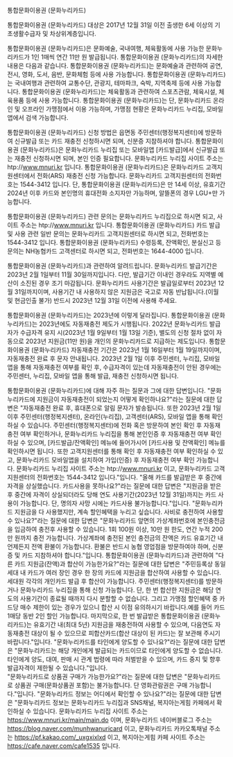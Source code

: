 통합문화이용권 (문화누리카드)


통합문화이용권 (문화누리카드) 대상은 2017년 12월 31일 이전 출생한 6세 이상의 기초생활수급자 및 차상위계층입니다.


통합문화이용권 (문화누리카드)은 문화예술, 국내여행, 체육활동에 사용 가능한 문화누리카드가 1인 1매씩 연간 11만 원 발급됩니다. 통합문화이용권 (문화누리카드)의 자세한 내용은 다음과 같습니다.
통합문화이용권 (문화누리카드)는 문화예술과 관련하여 공연, 전시, 영화, 도서, 음반, 문화체험 등에 사용 가능합니다.
통합문화이용권 (문화누리카드)는 국내여행과 관련하여 교통수단, 관광지, 테마파크, 숙박, 지역축제 등에 사용 가능합니다.
통합문화이용권 (문화누리카드)는 체육활동과 관련하여 스포츠관람, 체육시설, 체육용품 등에 사용 가능합니다.
통합문화이용권 (문화누리카드)는 단, 문화누리카드 온라인 및 오프라인 가맹점에서 이용 가능하며, 가맹점 현황은 문화누리카드 누리집, 모바일 앱에서 검색 가능합니다.


통합문화이용권 (문화누리카드) 신청 방법은 읍면동 주민센터(행정복지센터)에 방문하여 신규발급 또는 카드 재충전 신청하시면 되며, 신분증 지참하셔야 합니다. 통합문화이용권 (문화누리카드)은 문화누리카드 누리집 또는 모바일앱 [카드발급]에서 신규발급 또는 재충전 신청하시면 되며, 본인 인증 필요합니다. 문화누리카드 누리집 사이트 주소는 htp://www.mnuri.kr 입니다. 통합문화이용권 (문화누리카드)은 문화누리카드 고객지원센터에서 전화(ARS) 재충전 신청 가능합니다. 문화누리카드 고객지원센터의 전화번호는 1544-3412 입니다. 단, 통합문화이용권 (문화누리카드)은 만 14세 이상, 유효기간 2024년 이후 카드와 본인명의 휴대전화 소지자만 가능하며, 알뜰폰의 경우 LGU+만 가능합니다.


통합문화이용권 (문화누리카드) 관련 문의는 문화누리카드 누리집으로 하시면 되고, 사이트 주소는 htp://www.mnuri.kr 입니다.
통합문화이용권 (문화누리카드) 카드 발급 및 사용 관련 일반 문의는 문화누리카드 고객지원센터로 하시면 되고, 전화번호는 1544-3412 입니다.
통합문화이용권 (문화누리카드) 수령등록, 잔액확인, 분실신고 등 문의는 NH농협카드 고객센터로 하시면 되고, 전화번호는 1644-4000 입니다.


통합문화이용권 (문화누리카드)과 관련하여 알려드립니다.
문화누리카드 발급기간은 2023년 2월 1일부터 11월 30일까지입니다. 다만, 발급기간 이내인 경우라도 지역별 예산이 소진된 경우 조기 마감됩니다. 
문화누리카드 사용기간은 발급일로부터 2023년 12월 31일까지이며, 사용기간 내 사용하지 않은 지원금은 국고로 자동 반납됩니다.(이월 및 현금인출 불가) 반드시 2023년 12월 31일 이전에 사용해 주세요. 


통합문화이용권 (문화누리카드)는 2023년에 이렇게 달라집니다.
통합문화이용권 (문화누리카드)는 2023년에도 자동재충전 제도가 시행됩니다.
2022년 문화누리카드 발급자가 수급자격 유지 시(2023년 1월 9일부터 1월 13일 기준), 별도의 신청 절차 없이 자동으로 2023년 지원금(11만 원)을 개인의 문화누리카드로 지급하는 제도입니다. 통합문화이용권 (문화누리카드) 자동재충전 기간은 2023년 1월 16일부터 1월 19일까지이며, 자동재충전 완료 후 문자 안내됩니다. 2023년 2월 1일 이후 주민센터, 누리집, 모바일 앱을 통해 자동재충전 여부를 확인 후, 수급자격이 있는데 자동재충전이 안된 경우에는 주민센터, 누리집, 모바일 앱을 통해 발급, 재충전 신청하시면 됩니다.


통합문화이용권 (문화누리카드)에 대해 자주 하는 질문과 그에 대한 답변입니다.
"문화누리카드에 지원금이 자동재충전이 되었는지 어떻게 확인하나요?"라는 질문에 대한 답변은 "자동재충전 완료 후, 휴대폰으로 알림 문자가 발송됩니다. 또한 2023년 2월 1일 이후 주민센터(행정복지센터), 온라인(누리집), 고객센터(ARS), 모바일 앱을 통해 확인하실 수 있습니다. 주민센터(행정복지센터)에 전화 혹은 방문하여 본인 확인 후 자동재충전 여부 확인하거나, 문화누리카드 누리집을 통해 본인인증 후 자동재충전 여부 확인하실 수 있으며, [카드발급/잔액확인] 메뉴에 들어가시어 [카드사용 및 잔액확인] 메뉴를 확인하시면 됩니다. 또한 고객지원센터를 통해 확인 후 자동재충전 여부 확인하실 수 있고, 문화누리카드 모바일앱을 설치하여 가입(인증) 후 자동재충전 여부 확인 가능합니다. 문화누리카드 누리집 사이트 주소는 htp://www.mnuri.kr 이고, 문화누리카드 고객지원센터의 전화번호는 1544-3412 입니다."입니다.
"올해 카드를 발급받은 후 중간에 자격을 상실했습니다. 카드사용을 못하나요?"라는 질문에 대한 답변은 "지원금을 받은 후 중간에 자격이 상실되더라도 당해 연도 사용기간(2023년 12월 31일)까지는 카드 사용이 가능합니다. 단, 명의자 사망 시에는 카드사용 불가능합니다."입니다.
"문화누리카드 지원금을 다 사용했지만, 계속 할인혜택을 누리고 싶습니다. 사비로 충전하여 사용할 수 있나요?"라는 질문에 대한 답변은 "문화누리카드 앞면의 가상계좌번호에 본인충전금을 입금하여 충전후 사용할 수 있습니다. 1회 100원 이상, 10만 원 한도, 연간 누적 200만 원까지 충전 가능합니다. 가상계좌에 충전된 본인 충전금의 잔액은 카드 유효기간 내 언제든지 전액 환불이 가능합니다. 환불은 반드시 농협 영업점을 방문하여야 하며, 신분증 및 카드 지참하셔야 합니다."입니다.
통합문화이용권 (문화누리카드)과 관련하여 "다른 카드 지원금(잔액)과 합산이 가능한가요?"라는 질문에 대한 답변은 "주민등록상 동일 세대 내 카드가 여러 장인 경우 한 장의 카드에 지원금을 합산하여 사용할 수 있습니다. 세대원 각각의 개인카드 발급 후 합산이 가능합니다. 주민센터(행정복지센터)를 방문하거나 문화누리카드 누리집을 통해 신청 가능합니다. 단, 한 번 합산한 지원금은 해당 연도의 사용기간이 종료될 때까지 다시 분할할 수 없습니다. 그리고 가맹점 할인혜택 중 카드당 매수 제한이 있는 경우가 있으니 합산 시 이점 유의하시기 바랍니다.예를 들어 카드 1매당 동반 2인 할인 가능합니다. 마지막으로, 한 번 발급받은 통합문화이용권 (문화누리카드)는 유효기간 내(최대 5년) 지원금을 재충전하여 사용할 수 있으며, 다음연도 자동재충전 대상이 될 수 있으므로 피합산카드(합산 대상이 된 카드)는 잘 보관해 주시기 바랍니다."입니다.
"문화누리카드를 타인에게 양도할 수 있나요?"라는 질문에 대한 답변은 "문화누리카드는 해당 개인에게 발급되는 카드이므로 타인에게 양도할 수 없습니다. 타인에게 양도, 대여, 판매 시 관계 법령에 따라 처벌받을 수 있으며, 카드 중지 및 향후 발급자격이 제한될 수 있습니다."입니다.  
"문화누리카드로 상품권 구매가 가능한가요?"라는 질문에 대한 답변은 "문화누리카드로 상품권 구매(문화상품권 포함)는 불가능합니다. 단 영화관람권은 구매 가능합니다."입니다.
"문화누리카드 정보는 어디에서 확인할 수 있나요?"라는 질문에 대한 답변은 "문화누리카드 정보는 문화누리카드 누리집과 SNS채널, 복지아는게힘 카페에서 확인하실 수 있습니다. 문화누리카드 누리집 사이트 주소는 https://www.mnuri.kr/main/main.do 이며, 문화누리카드 네이버블로그 주소는 https://blog.naver.com/munhwanuricard 이고, 문화누리카드 카카오톡채널 주소는 https://pf.kakao.com/_uxgxixlxd 이고, 복지아는게힘 카페 사이트 주소는 https://cafe.naver.com/cafe1535 입니다.
